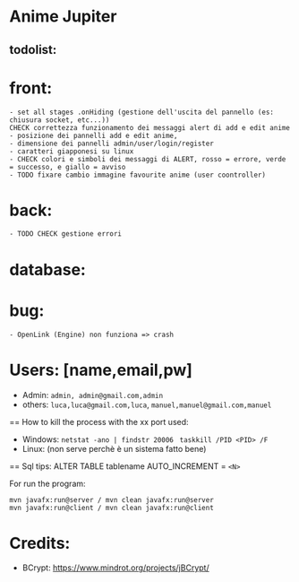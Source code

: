 # Anime Jupiter

## todolist:
# front:
    - set all stages .onHiding (gestione dell'uscita del pannello (es: chiusura socket, etc...))
    CHECK correttezza funzionamento dei messaggi alert di add e edit anime
    - posizione dei pannelli add e edit anime, 
    - dimensione dei pannelli admin/user/login/register
    - caratteri giapponesi su linux
    - CHECK colori e simboli dei messaggi di ALERT, rosso = errore, verde = successo, e giallo = avviso
    - TODO fixare cambio immagine favourite anime (user coontroller)
# back:
    - TODO CHECK gestione errori
# database:
    


# bug:
    
    - OpenLink (Engine) non funziona => crash 


# Users: [name,email,pw]
- Admin: `admin, admin@gmail.com,admin`
- others: `luca,luca@gmail.com,luca`,
         `manuel,manuel@gmail.com,manuel`


== How to kill the process with the xx port used:
- Windows: 
`netstat -ano | findstr 20006 `
`taskkill /PID <PID> /F`
- Linux: (non serve perchè è un sistema fatto bene)

== Sql tips:
ALTER TABLE tablename AUTO_INCREMENT = `<N>`


For run the program: 
```
mvn javafx:run@server / mvn clean javafx:run@server
mvn javafx:run@client / mvn clean javafx:run@client 
```

# Credits:
- BCrypt: https://www.mindrot.org/projects/jBCrypt/

